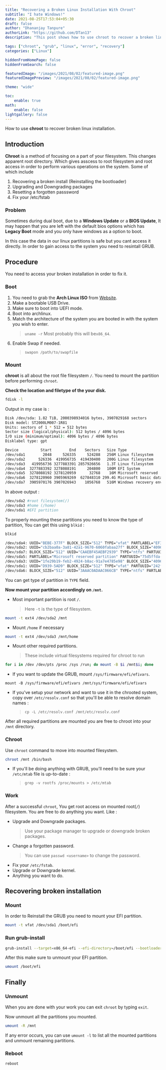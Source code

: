 ```yaml
---
title: "Recovering a Broken Linux Installation With Chroot"
subtitle: "I hate Windows!"
date: 2021-08-25T17:53:04+05:30
draft: false
author: "Dhananjay Tanpure"
authorLink: "https://github.com/DTan13"
description: "This post shows how to use chroot to recover a broken linux installation."

tags: ["chroot", "grub", "linux", "error", "recovery"]
categories: ["Linux"]

hiddenFromHomePage: false
hiddenFromSearch: false

featuredImage: "/images/2021/08/02/featured-image.png"
featuredImagePreview: "/images/2021/08/02/featured-image.png"

theme: "wide"

toc:
    enable: true
math:
    enable: false
lightgallery: false
---
```


<!-- Add Summary Here -->

How to use **chroot** to recover broken linux installation.

<!--more-->

## Introduction

**Chroot** is a method of focusing on a part of your filesystem. This changes apparent root directory. Which gives asscess to root filesystem and root access in order to perform various operations on the system.
Some of which include

1. Recovering a broken install (Reinstalling the bootloader)
2. Upgrading and Downgrading packages
3. Resetting a forgotten passsword
4. Fix your /etc/fstab

### Problem

Sometimes during dual boot, due to a **Windows Update** or a **BIOS Update**, It may happen that you are left with the default bios options which has **Legacy Boot** mode and you only have windows as a option to boot.

In this case the data in our linux partitions is safe but you cant access it directly. In order to gain access to the system you need to resintall GRUB.

## Procedure

You need to access your broken installation in order to fix it.

### Boot

1. You need to grab the **Arch Linux ISO** from [Website](https://archlinux.org/download/).
2. Make a bootable USB Drive.
3. Make sure to boot into UEFI mode.
4. Boot into archlinux.
5. Match the architecture of the system you are booted in with the system you wish to enter.
    > `uname -r` Most probably this will be`x86_64`.
6. Enable Swap if needed.
    > `swapon /path/to/swapfile`

### Mount

**chroot** is all about the root file filesystem `/`. You need to mount the partition before performing `chroot`.

**Check the location and filetype of the your disk.**

```bash
fdisk -l
```

Output in my case is :

```bash
Disk /dev/sda: 1.82 TiB, 2000398934016 bytes, 3907029168 sectors
Disk model: ST2000LM007-1R81
Units: sectors of 1 * 512 = 512 bytes
Sector size (logical/physical): 512 bytes / 4096 bytes
I/O size (minimum/optimal): 4096 bytes / 4096 bytes
Disklabel type: gpt

Device          Start        End    Sectors   Size Type
/dev/sda1        2048     526335     524288   256M Linux filesystem
/dev/sda2      526336  419956735  419430400   200G Linux filesystem
/dev/sda3   419956736 3277883391 2857926656   1.3T Linux filesystem
/dev/sda4  3277883392 3278088191     204800   100M EFI System
/dev/sda5  3278088192 3278120959      32768    16M Microsoft reserved
/dev/sda6  3278120960 3905969269  627848310 299.4G Microsoft basic data
/dev/sda7  3905970176 3907026943    1056768   516M Windows recovery environment
```

In above output :

```bash
/dev/sda2 #root filesystem(/)
/dev/sda3 #home (/home)
/dev/sda1 #EFI partition
```

To properly mounting these partitions you need to know the type of partition, You can get this using `blkid` :

```bash
blkid
```

```bash
/dev/sda4: UUID="BEBE-377F" BLOCK_SIZE="512" TYPE="vfat" PARTLABEL="EFI system partition" PARTUUID="b0ce5bc5-5767-4138-ba63-209fd95abbc7"
/dev/sda2: UUID="cb2baa0a-3a81-42a1-9670-6060fabaa27f" BLOCK_SIZE="4096" TYPE="ext4" PARTUUID="8b7aaeab-1bcb-cf43-8b5d-785fbc5c63a1"
/dev/sda7: BLOCK_SIZE="512" UUID="CAAEBF45AEBF2939" TYPE="ntfs" PARTUUID="ecd471f6-cbd4-4a8a-b70c-54070669939c"
/dev/sda5: PARTLABEL="Microsoft reserved partition" PARTUUID="75d5ffda-1051-47cc-8cba-ae187d2d35d7"
/dev/sda3: UUID="1fe29b19-feb2-4924-b8ac-91a7e4785e98" BLOCK_SIZE="4096" TYPE="ext4" PARTUUID="f15d44bb-96f9-0d42-a0f8-4109dd5959b0"
/dev/sda1: UUID="D939-5AD9" BLOCK_SIZE="512" TYPE="vfat" PARTUUID="242f0c5c-5a6c-554c-a2c3-70d6268b835a"
/dev/sda6: BLOCK_SIZE="512" UUID="3AAAC0ADAAC066CB" TYPE="ntfs" PARTLABEL="Basic data partition" PARTUUID="6cfc75a8-c9ee-4239-8cec-2394c0ec5037"
```

You can get type of partition in `TYPE` field.

**Now mount your partition accordingly on `/mnt`.**

-   Most important partition is root `/`.
    > Here `-t` is the type of filesystem.

```bash
mount -t ext4 /dev/sda2 /mnt
```

-   Mount `/home` if necessary

```bash
mount -t ext4 /dev/sda3 /mnt/home
```

-   Mount other required partitions.
    > These include virtual filesystems required for chroot to run

```bash
for i in /dev /dev/pts /proc /sys /run; do mount -B $i /mnt$i; done
```

-   If you want to update the GRUB, mount `/sys/firmware/efi/efivars`.

```
mount -B /sys/firmware/efi/efivars /mnt/sys/firmware/efi/efivars
```

-   If you've setup your network and want to use it in the chrooted system, copy over `/etc/resolv.conf` so that you'll be able to resolve domain names :

    > `cp -L /etc/resolv.conf /mnt/etc/resolv.conf`

After all required partitions are mounted you are free to chroot into your `/mnt` directory.

### Chroot

Use `chroot` command to move into mounted filesystem.

```bash
chroot /mnt /bin/bash
```

-   If you'll be doing anything with GRUB, you'll need to be sure your `/etc/mtab` file is up-to-date :
    > `grep -v rootfs /proc/mounts > /etc/mtab`

### Work

After a successful `chroot`, You get root access on mounted root(`/`) filesystem. You are free to do anything you want. Like :

-   Upgrade and Downgrade packages.
    > Use your package manager to upgrade or downgrade broken packages.
-   Change a forgotten password.
    > You can use `passwd <username>` to change the password.
-   Fix your `/etc/fstab`.
-   Upgrade or Downgrade kernel.
-   Anything you want to do.

## Recovering broken installation

### Mount

In order to Reinstall the GRUB you need to mount your EFI partition.

```bash
mount -t vfat /dev/sda1 /boot/efi
```

### Run **grub-install**

```bash
grub-install --target=x86_64-efi --efi-directory=/boot/efi --bootloader-id=arch_grub --recheck --force --debug
```

After this make sure to unmount your EFI partition.

```bash
umount /boot/efi
```

## Finally

### Unmount

When you are done with your work you can exit `chroot` by typing `exit`.

Now unmount all the partitions you mounted.

```bash
umount -R /mnt
```

If any error occurs, you can use `umount -l` to list all the mounted partitions and unmount remaining partitions.

### Reboot

```bash
reboot
```

